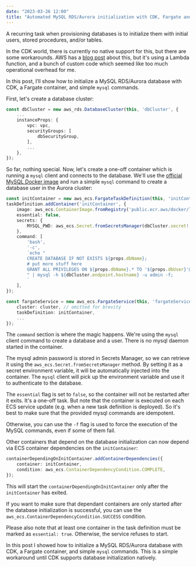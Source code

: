 ```yaml
---
date: "2023-03-26 12:00"
title: "Automated MySQL RDS/Aurora initialization with CDK, Fargate and the MySQL CLI"
---
```


A recurring task when provisioning databases is to initialize them with  initial users, stored procedures, and/or tables.

In the CDK world, there is currently no native support for this, but there are some workarounds. AWS has a [blog post](https://aws.amazon.com/blogs/database/automating-database-initialization-with-aws-cloud-development-kit/) about this, but it's using a Lambda function, and a bunch of custom code which seemed like too much operational overhead for me. 

In this post, I’ll show how to initialize a MySQL RDS/Aurora database with CDK, a Fargate container, and simple `mysql` commands.

First, let's create a database cluster:

```typescript
const dbCluster = new aws_rds.DatabaseCluster(this, 'dbCluster', {
    ...
    instanceProps: {
        vpc: vpc,
        securityGroups: [
            dbSecurityGroup,
        ],
        ...
    },
});
```

So far, nothing special. Now, let's create a one-off container which is running a `mysql` client and connects to the database. We'll use the [official MySQL Docker image](https://hub.docker.com/_/mysql) and run a simple `mysql` command to create a database user in the Aurora cluster:

```typescript 
const initContainer = new aws_ecs.FargateTaskDefinition(this, 'initContainer');
taskDefinition.addContainer('initContainer', {
    image: aws_ecs.ContainerImage.fromRegistry('public.ecr.aws/docker/library/mysql:5.7'),
    essential: false,
    secrets: {
        MYSQL_PWD: aws_ecs.Secret.fromSecretsManager(dbCluster.secret!, 'password'),
    },
    command: [
        'bash',
        '-c',
        `echo "
        CREATE DATABASE IF NOT EXISTS ${props.dbName};
        # put more stuff here
        GRANT ALL PRIVILEGES ON ${props.dbName}.* TO '${props.dbUser}'@'%';
        " | mysql -h ${dbCluster.endpoint.hostname} -u admin -f;
        `
    ],
});

const fargateService = new aws_ecs.FargateService(this, 'fargateService', {
    cluster: cluster, // omitted for brevity
    taskDefinition: initContainer,
    ...
});
```

The `command` section is where the magic happens. We're using the `mysql` client command to create a database and a user. There is no mysql daemon started in the container.

The mysql admin password is stored in Secrets Manager, so we can retrieve it using the `aws_ecs.Secret.fromSecretsManager` method. By setting it as a secret environment variable, it will be automatically injected into the container. The `mysql` client will pick up the environment variable and use it to authenticate to the database.

The `essential` flag is set to `false`, so the container will not be restarted after it exits. It's a one-off task. But note that the container is executed on each ECS service update (e.g. when a new task definition is deployed). So it's best to make sure that the provided mysql commands are idempotent.

Otherwise, you can use the `-f` flag is used to force the execution of the MySQL commands, even if some of them fail.

Other containers that depend on the database initialization can now depend via ECS container dependencies on the `initContainer`:

```typescript
containerDependingOnInitContainer.addContainerDependencies({
    container: initContainer,
    condition: aws_ecs.ContainerDependencyCondition.COMPLETE,
});
```
This will start the `containerDependingOnInitContainer` only after the `initContainer` has exited.

If you want to make sure that dependant containers are only started after the database initialization is successful, you can use the `aws_ecs.ContainerDependencyCondition.SUCCESS` condition.
 
Please also note that at least one container in the task definition must be marked as `essential: true`. Otherwise, the service refuses to start.

In this post I showed how to initialize a MySQL RDS/Aurora database with CDK, a Fargate container, and simple `mysql` commands. This is a simple workaround until CDK supports database initialization natively.